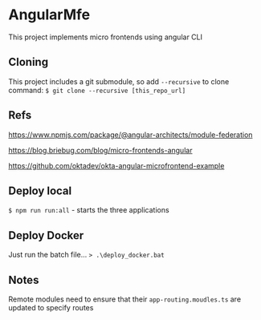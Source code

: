# AngularMfe

This project implements micro frontends using angular CLI

## Cloning

This project includes a git submodule, so add `--recursive` to clone command: `$ git clone --recursive [this_repo_url]`

## Refs

https://www.npmjs.com/package/@angular-architects/module-federation

https://blog.briebug.com/blog/micro-frontends-angular

https://github.com/oktadev/okta-angular-microfrontend-example

## Deploy local

`$ npm run run:all` - starts the three applications

## Deploy Docker

Just run the batch file...
`> .\deploy_docker.bat`

## Notes

Remote modules need to ensure that their `app-routing.moudles.ts` are updated to specify routes
